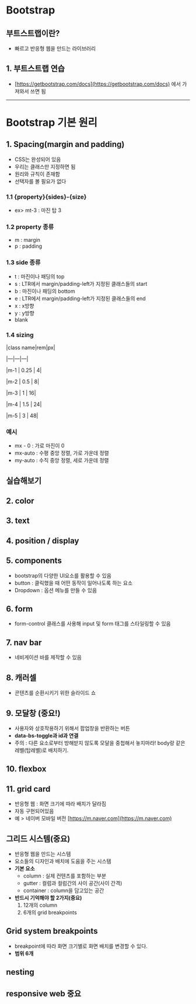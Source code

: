 # Bootstrap

## 부트스트랩이란?

- 빠르고 반응형 웹을 만드는 라이브러리

## 1. 부트스트랩 연습

- [https://getbootstrap.com/docs](https://getbootstrap.com/docs) 에서 가져와서 쓰면 됨

---

# Bootstrap 기본 원리

## 1. Spacing(margin and padding)

- CSS는 완성되어 있음
- 우리는 클래스만 지정하면 됨
- 원리와 규칙이 존재함
- 선택자를 볼 필요가 없다

### 1.1 {property}{sides}-{size}

- ex> mt-3 : 마진 탑 3

### 1.2 property 종류

- m : margin
- p : padding

### 1.3 side 종류

- t : 마진이나 패딩의 top
- s : LTR에서 margin/padding-left가 지정된 클래스들의 start
- b : 마진이나 패딩의 bottom
- e : LTR에서 margin/padding-left가 지정된 클래스들의 end
- x : x방향
- y : y방향
- blank

### 1.4 sizing

|class name|rem|px|

|—|—|—|

|m-1 | 0.25 | 4|

|m-2 | 0.5 | 8|

|m-3 | 1 | 16|

|m-4 | 1.5 | 24|

|m-5 | 3 | 48|

### 예시

- mx - 0 : 가로 마진이 0
- mx-auto : 수평 중앙 정렬, 가로 가운데 정렬
- my-auto : 수직 중앙 정렬, 세로 가운데 정렬

## 실습해보기

## 2. color

## 3. text

## 4. position / display

## 5. components

- bootstrap의 다양한 UI요소를 활용할 수 있음
- button : 클릭했을 때 어떤 동작이 일어나도록 하는 요소
- Dropdown : 옵션 메뉴를 만들 수 있음

## 6. form

- form-control 클래스를 사용해 input 및 form 태그를 스타일링할 수 있음

## 7. nav bar

- 네비게이션 바를 제작할 수 있음

## 8. 캐러셀

- 콘텐츠를 순환시키기 위한 슬라이드 쇼

## 9. 모달창 (중요!)

- 사용자와 상호작용하기 위해서 팝업창을 반환하는 버튼
- **data-bs-toggle과 id과 연결**
- 주의 : 다른 요소로부터 방해받지 않도록 모달을 중첩해서 놓지마라! body랑 같은 레벨(탑레벨)로 배치하기.

## 10. flexbox

## 11. grid card

- 반응형 웹 : 화면 크기에 따라 배치가 달라짐
- 자동 구현되어있음
- 예 > 네이버 모바일 버전 [https://m.naver.com](https://m.naver.com)

## 그리드 시스템(중요)

- 반응형 웹을 만드는 시스템
- 요소들의 디자인과 배치에 도움을 주는 시스템
- **기본 요소**
    - column : 실제 컨텐츠를 포함하는 부분
    - gutter : 컬럼과 컬럼간의 사이 공간(사이 간격)
    - container : column을 담고있는 공간
- **반드시 기억해야 할 2가지(중요)**
    1. 12개의 column
    2. 6개의 grid breakpoints
    

## Grid system breakpoints

- breakpoint에 따라 화면 크기별로 화면 배치를 변경할 수 있다.
- **범위 6개**

## nesting

## responsive web 중요